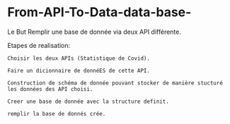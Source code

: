 # From-API-To-Data-data-base-
Le But Remplir une base de donnée via deux API différente. 

 Etapes de realisation:

    Choisir les deux APIs (Statistique de Covid).

    Faire un dicionnaire de donnéES de cette API.

    Construction de schéma de donnée pouvant stocker de manière stucturé les données des API choisi.

    Creer une base de donnée avec la structure definit.

    remplir la base de donnés crée.

